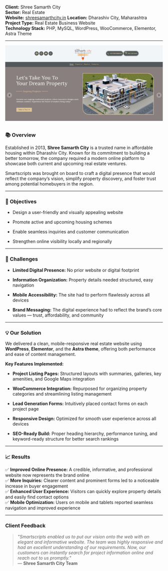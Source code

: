 # 

**Client:** Shree Samarth City  
**Sector:** Real Estate  
**Website:** [shreesamarthcity.in](https://shreesamarthcity.in)
**Location:** Dharashiv City, Maharashtra  
**Project Type:** Real Estate Business Website  
**Technology Stack:** PHP, MySQL, WordPress, WooCommerce, Elementor, Astra Theme  

---

![Shree Samarth City Homepage](ShreeSamarthCity.png)

### 📚 **Overview**

Established in 2013, **Shree Samarth City** is a trusted name in affordable housing within Dharashiv City. Known for its commitment to building a better tomorrow, the company required a modern online platform to showcase both current and upcoming real estate ventures.

Smartscripts was brought on board to craft a digital presence that would reflect the company’s vision, simplify property discovery, and foster trust among potential homebuyers in the region.

---
### 🎯 **Objectives**

- Design a user-friendly and visually appealing website
    
- Promote active and upcoming housing schemes
    
- Enable seamless inquiries and customer communication
    
- Strengthen online visibility locally and regionally

---
### 🚧 **Challenges**

- **Limited Digital Presence:** No prior website or digital footprint
    
- **Information Organization:** Property details needed structured, easy navigation
    
- **Mobile Accessibility:** The site had to perform flawlessly across all devices
    
- **Brand Messaging:** The digital experience had to reflect the brand’s core values — trust, affordability, and community

---
### 💡 **Our Solution**

We delivered a clean, mobile-responsive real estate website using **WordPress**, **Elementor**, and the **Astra theme**, offering both performance and ease of content management.

 **Key Features Implemented:**

- **Project Listing Pages:** Structured layouts with summaries, galleries, key amenities, and Google Maps integration
    
- **WooCommerce Integration:** Repurposed for organizing property categories and streamlining listing management
    
- **Lead Generation Forms:** Intuitively placed contact forms on each project page
    
- **Responsive Design:** Optimized for smooth user experience across all devices
    
- **SEO-Ready Build:** Proper heading hierarchy, performance tuning, and keyword-ready structure for better search rankings

---
### 📈 **Results**

✅ **Improved Online Presence:** A credible, informative, and professional website now represents the brand online  
✅ **More Inquiries:** Clearer content and prominent forms led to a noticeable increase in buyer engagement  
✅ **Enhanced User Experience:** Visitors can quickly explore property details and easily find contact options  
✅ **Mobile Optimization:** Users on mobile and tablets reported seamless navigation and improved experience

---
### **Client Feedback**

> _"Smartscripts enabled us to put our vision onto the web with an elegant and informative website. The team was highly responsive and had an excellent understanding of our requirements. Now, our customers can instantly search for project information online and reach out to us promptly."_  
> — **Shree Samarth City Team**
